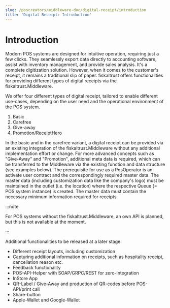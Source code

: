 ```yaml
---
slug: /poscreators/middleware-doc/digital-receipt/introduction
title: 'Digital Receipt: Introduction'
---
```


# Introduction 

Modern POS systems are designed for intuitive operation, requiring just a few clicks. They seamlessly export data directly to accounting software, assist with inventory management, and provide sales analysis. It's a complete digitization solution. However, when it comes to the customer's receipt, it remains a traditional slip of paper.
fiskaltrust offers functionalities for providing different types of digital receipts via the fiskaltrust.Middleware.

We offer four different types of digital receipt, tailored to enable different use-cases, depending on the user need and the operational environment of the POS system.
1. Basic
2. Carefree
3. Give-away
4. Promotion/ReceiptHero

In the basic and in the carefree variant, a digital receipt can be provided via an existing integration of the fiskaltrust.Middleware without any additional implementation effort or change. For more advanced concepts such as "Give-Away" and "Promotion", additional meta data is required, which can be transferred to the Middleware via the existing function and data structure (see examples below).
The prerequisite for use as a PosOperator is an activate user contract and the correspondingly required master data. The master data (including customization data like the company's logo) must be maintained in the outlet (i.e. the location) where the respective Queue (= POS system instance) is created. The master data must contain the necessary minimum information required for receipts.

:::note

For POS systems without the fiskaltrust.Middleware, an own API is planned, but this is not available at the moment.

:::


Additional functionalities to be released at a later stage: 
-	Different receipt layouts, including customization
-	Capturing additional information on receipts, such as hospitality receipt, cancellation reason etc.
-	Feedback functionality
-	POS-API-Helper with SOAP/GRPC/REST for zero-integration
-	InStore App
-	QR-Label / Give-Away and production of QR-codes before POS-API/print call
-	Share-button
-	Apple-Wallet and Google-Wallet
